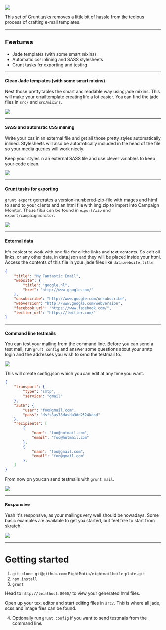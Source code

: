 ![](https://raw.github.com/EightMedia/eightmailboilerplate/master/github/header.jpg)

This set of Grunt tasks removes a little bit of hassle from the tedious process of crafting e-mail templates.

---
## Features
* Jade templates (with some smart mixins)
* Automatic css inlining and SASS stylesheets
* Grunt tasks for exporting and testing

---
#### Clean Jade templates (with some smart mixins)
Nest those pretty tables the smart and readable way using jade mixins. This will make your emailtemplate creating life a lot easier. You can find the jade files in `src/` and `src/mixins`.

![](https://raw.github.com/EightMedia/eightmailboilerplate/master/github/jade.jpg)

---

#### SASS and automatic CSS inlining
Write your css in an external file and get all those pretty styles automatically inlined. Stylesheets will also be automatically included in the head of the file so your media queries will work nicely.

Keep your styles in an external SASS file and use clever variables to keep your code clean.

![](https://raw.github.com/EightMedia/eightmailboilerplate/master/github/css.jpg)


---
#### Grunt tasks for exporting
`grunt export` generates a version-numbered-zip-file with images and html to send to your clients and an html file with img.zip to import into Campaign Monitor. These files can be found in `export/zip` and `export/campaignmonitor`.

![](https://raw.github.com/EightMedia/eightmailboilerplate/master/github/export.jpg)


---
#### External data
It's easiest to work with one file for all the links and text contents. So edit all links, or any other data, in data.json and they will be placed inside your html. Access the contents of this file in your .jade files like `data.website.title`.

```json
{
    "title": "My Fantastic Email",
    "website": {
        "title": "google.nl",
        "href": "http://www.google.com/"
    },
    "unsubscribe": "http://www.google.com/unsubscribe",
    "webversion": "http://www.google.com/webversion",
    "facebook_url": "https://www.facebook.com/",
    "twitter_url": "https://twitter.com/"
}
```

---
#### Command line testmails
You can test your mailing from the command line. Before you can send a test mail, run `grunt config` and answer some questions about your smtp login and the addresses you wish to send the testmail to. 

![](https://raw.github.com/EightMedia/eightmailboilerplate/master/github/config.jpg)

This will create config.json which you can edit at any time you want.

```json
{
    "transport": {
        "type": "smtp",
        "service": "gmail"
    },
    "auth": {
        "user": "foo@gmail.com",
        "pass": "dsfs8as78dasda3dd2324kasd"
    },
    "recipients": [
        {
            "name": "foo@hotmail.com",
            "email": "foo@hotmail.com"
        },
        {
            "name": "foo@gmail.com",
            "email": "foo@gmail.com"
        },
    ]
}
```

From now on you can send testmails with `grunt mail`. 

![](https://raw.github.com/EightMedia/eightmailboilerplate/master/github/mail.jpg)


---
#### Responsive
Yeah it's responsive, as your mailings very well should be nowadays. Some basic examples are available to get you started, but feel free to start from skratch. 

![](https://raw.github.com/EightMedia/eightmailboilerplate/master/github/responsives.jpg)

---
# Getting started
1. `git clone git@github.com:EightMedia/eightmailboilerplate.git`
2. `npm install`
3. `grunt`

Head to `http://localhost:8000/` to view your generated html files.

Open up your text editor and start editing files in `src/`. This is where all jade, scss and image files can be found.

4. Optionally run `grunt config` if you want to send testmails from the command line.

